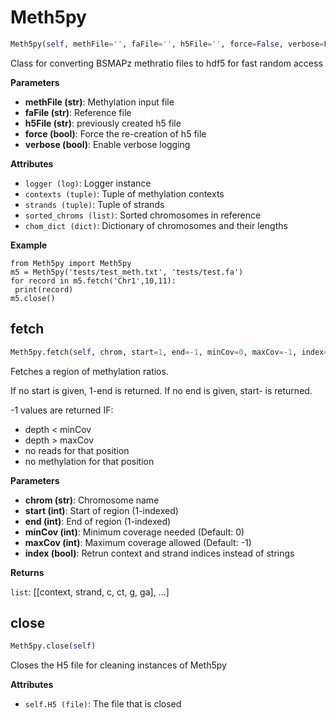 # Meth5py
```python
Meth5py(self, methFile='', faFile='', h5File='', force=False, verbose=False)
```

Class for converting BSMAPz methratio files to hdf5 for fast random access

__Parameters__

- __methFile (str)__: Methylation input file
- __faFile (str)__: Reference file
- __h5File (str)__: previously created h5 file
- __force (bool)__: Force the re-creation of h5 file
- __verbose (bool)__: Enable verbose logging

__Attributes__

- `logger (log)`: Logger instance
- `contexts (tuple)`: Tuple of methylation contexts
- `strands (tuple)`: Tuple of strands
- `sorted_chroms (list)`: Sorted chromosomes in reference
- `chom_dict (dict)`: Dictionary of chromosomes and their lengths

__Example__

```
from Meth5py import Meth5py
m5 = Meth5py('tests/test_meth.txt', 'tests/test.fa')
for record in m5.fetch('Chr1',10,11):
 print(record)
m5.close()
```

## fetch
```python
Meth5py.fetch(self, chrom, start=1, end=-1, minCov=0, maxCov=-1, index=True)
```

Fetches a region of methylation ratios.

If no start is given, 1-end is returned.
If no end is given, start- is returned.

-1 values are returned IF:

 * depth < minCov
 * depth > maxCov
 * no reads for that position
 * no methylation for that position

__Parameters__

- __chrom (str)__: Chromosome name
- __start (int)__: Start of region (1-indexed)
- __end (int)__: End of region (1-indexed)
- __minCov (int)__: Minimum coverage needed (Default: 0)
- __maxCov (int)__: Maximum coverage allowed (Default: -1)
- __index (bool)__: Retrun context and strand indices instead of strings

__Returns__

`list`: [[context, strand, c, ct, g, ga], ...]

## close
```python
Meth5py.close(self)
```

Closes the H5 file for cleaning instances of Meth5py

__Attributes__

- `self.H5 (file)`: The file that is closed

